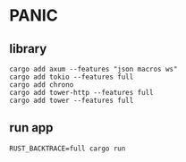 # PANIC

## library
    cargo add axum --features "json macros ws"
    cargo add tokio --features full
    cargo add chrono
    cargo add tower-http --features full
    cargo add tower --features full

## run app
    RUST_BACKTRACE=full cargo run